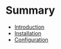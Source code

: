 # Summary

- [Introduction](introduction.md)
- [Installation](installation.md)
- [Configuration](configuration.md)
